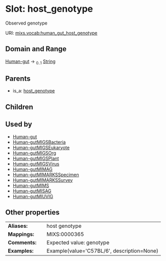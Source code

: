 
# Slot: host_genotype


Observed genotype

URI: [mixs.vocab:human_gut_host_genotype](https://w3id.org/mixs/vocab/human_gut_host_genotype)


## Domain and Range

[Human-gut](Human-gut.md) &#8594;  <sub>0..1</sub> [String](types/String.md)

## Parents

 *  is_a: [host_genotype](host_genotype.md)

## Children


## Used by

 * [Human-gut](Human-gut.md)
 * [Human-gutMIGSBacteria](Human-gutMIGSBacteria.md)
 * [Human-gutMIGSEukaryote](Human-gutMIGSEukaryote.md)
 * [Human-gutMIGSOrg](Human-gutMIGSOrg.md)
 * [Human-gutMIGSPlant](Human-gutMIGSPlant.md)
 * [Human-gutMIGSVirus](Human-gutMIGSVirus.md)
 * [Human-gutMIMAG](Human-gutMIMAG.md)
 * [Human-gutMIMARKSSpecimen](Human-gutMIMARKSSpecimen.md)
 * [Human-gutMIMARKSSurvey](Human-gutMIMARKSSurvey.md)
 * [Human-gutMIMS](Human-gutMIMS.md)
 * [Human-gutMISAG](Human-gutMISAG.md)
 * [Human-gutMIUVIG](Human-gutMIUVIG.md)

## Other properties

|  |  |  |
| --- | --- | --- |
| **Aliases:** | | host genotype |
| **Mappings:** | | MIXS:0000365 |
| **Comments:** | | Expected value: genotype |
| **Examples:** | | Example(value='C57BL/6', description=None) |

